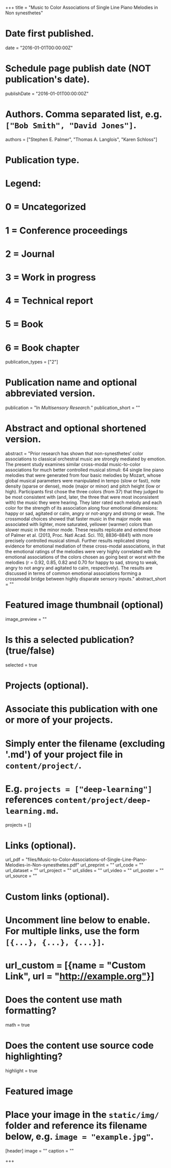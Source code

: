 +++
title = "Music to Color Associations of Single Line Piano Melodies in Non synesthetes"

# Date first published.
date = "2016-01-01T00:00:00Z"

# Schedule page publish date (NOT publication's date).
publishDate = "2016-01-01T00:00:00Z"

# Authors. Comma separated list, e.g. `["Bob Smith", "David Jones"]`.
authors = ["Stephen E. Palmer", "Thomas A. Langlois", "Karen Schloss"]

# Publication type.
# Legend:
# 0 = Uncategorized
# 1 = Conference proceedings
# 2 = Journal
# 3 = Work in progress
# 4 = Technical report
# 5 = Book
# 6 = Book chapter
publication_types = ["2"]

# Publication name and optional abbreviated version.
publication = "In *Multisensory Research.*"
publication_short = ""

# Abstract and optional shortened version.
abstract = "Prior research has shown that non-synesthetes’ color associations to classical orchestral music are strongly mediated by emotion. The present study examines similar cross-modal music-to-color associations for much better controlled musical stimuli: 64 single line piano melodies that were generated from four basic melodies by Mozart, whose global musical parameters were manipulated in tempo (slow or fast), note density (sparse or dense), mode (major or minor) and pitch height (low or high). Participants first chose the three colors (from 37) that they judged to be most consistent with (and, later, the three that were most inconsistent with) the music they were hearing. They later rated each melody and each color for the strength of its association along four emotional dimensions: happy or sad, agitated or calm, angry or not-angry and strong or weak. The crossmodal choices showed that faster music in the major mode was associated with lighter, more saturated, yellower (warmer) colors than slower music in the minor mode. These results replicate and extend those of Palmer et al. (2013, Proc. Natl Acad. Sci. 110, 8836–8841) with more precisely controlled musical stimuli. Further results replicated strong evidence for emotional mediation of these cross-modal associations, in that the emotional ratings of the melodies were very highly correlated with the emotional associations of the colors chosen as going best or worst with the melodies (r = 0.92, 0.85, 0.82 and 0.70 for happy to sad, strong to weak, angry to not angry and agitated to calm, respectively). The results are discussed in terms of common emotional associations forming a crossmodal bridge between highly disparate sensory inputs."
abstract_short = ""

# Featured image thumbnail (optional)
image_preview = ""

# Is this a selected publication? (true/false)
selected = true

# Projects (optional).
#   Associate this publication with one or more of your projects.
#   Simply enter the filename (excluding '.md') of your project file in `content/project/`.
#   E.g. `projects = ["deep-learning"]` references `content/project/deep-learning.md`.
projects = []

# Links (optional).
url_pdf = "files/Music-to-Color-Associations-of-Single-Line-Piano-Melodies-in-Non-synesthetes.pdf"
url_preprint = ""
url_code = ""
url_dataset = ""
url_project = ""
url_slides = ""
url_video = ""
url_poster = ""
url_source = ""

# Custom links (optional).
#   Uncomment line below to enable. For multiple links, use the form `[{...}, {...}, {...}]`.
# url_custom = [{name = "Custom Link", url = "http://example.org"}]

# Does the content use math formatting?
math = true

# Does the content use source code highlighting?
highlight = true

# Featured image
# Place your image in the `static/img/` folder and reference its filename below, e.g. `image = "example.jpg"`.
[header]
image = ""
caption = ""

+++
